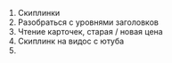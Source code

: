 1. Скиплинки
2. Разобраться с уровнями заголовков
3. Чтение карточек, старая / новая цена
4. Скиплинк на видос с ютуба
5. 
